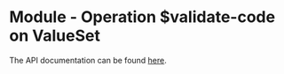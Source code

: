 # Module - Operation \$validate-code on ValueSet

The API documentation can be found [here](../../docs/api/operation/value-set-validate-code.md).
